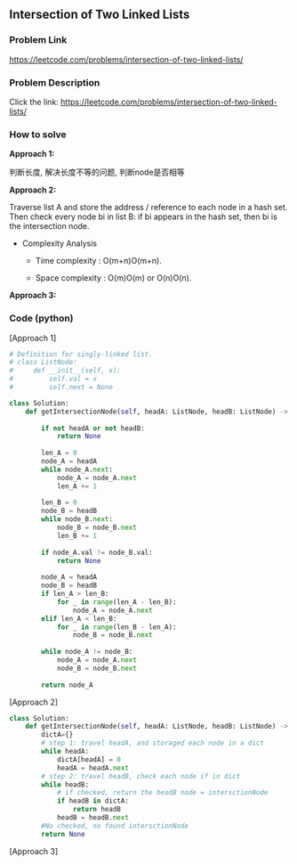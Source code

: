 ## Intersection of Two Linked Lists

### Problem Link

https://leetcode.com/problems/intersection-of-two-linked-lists/

### Problem Description 

Click the link: https://leetcode.com/problems/intersection-of-two-linked-lists/

### How to solve 

**Approach 1:**

判断长度, 解决长度不等的问题, 判断node是否相等

**Approach 2:**

Traverse list A and store the address / reference to each node in a hash set. Then check every node bi in list B: if bi appears in the hash set, then bi is the intersection node.

* Complexity Analysis

    - Time complexity : O(m+n)O(m+n).

    - Space complexity : O(m)O(m) or O(n)O(n).

**Approach 3:**



### Code (python)

[Approach 1]

```python
# Definition for singly-linked list.
# class ListNode:
#     def __init__(self, x):
#         self.val = x
#         self.next = None

class Solution:
    def getIntersectionNode(self, headA: ListNode, headB: ListNode) -> ListNode:
        
        if not headA or not headB:
            return None
        
        len_A = 0
        node_A = headA
        while node_A.next:
            node_A = node_A.next
            len_A += 1
            
        len_B = 0
        node_B = headB
        while node_B.next:
            node_B = node_B.next
            len_B += 1
            
        if node_A.val != node_B.val:
            return None
        
        node_A = headA
        node_B = headB
        if len_A > len_B:
            for _ in range(len_A - len_B):
                node_A = node_A.next
        elif len_A < len_B:
            for _ in range(len_B - len_A):
                node_B = node_B.next
                
        while node_A != node_B:
            node_A = node_A.next
            node_B = node_B.next
        
        return node_A
```

[Approach 2]

```python
class Solution:
    def getIntersectionNode(self, headA: ListNode, headB: ListNode) -> ListNode:
        dictA={}
        # step 1: travel headA, and storaged each node in a dict
        while headA:
            dictA[headA] = 0
            headA = headA.next
        # step 2: travel headB, check each node if in dict 
        while headB:
            # if checked, return the headB node = intersctionNode
            if headB in dictA:
                return headB
            headB = headB.next
        #No checked, no found intersctionNode
        return None
```


[Approach 3]

```python

```